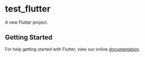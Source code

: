 # test_flutter

A new Flutter project.

## Getting Started

For help getting started with Flutter, view our online
[documentation](https://flutter.io/).
